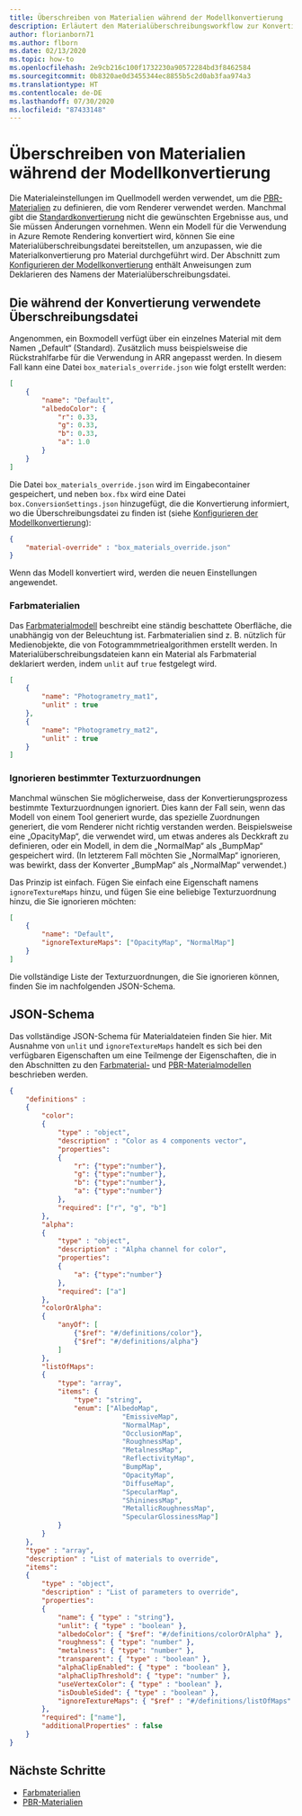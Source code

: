```yaml
---
title: Überschreiben von Materialien während der Modellkonvertierung
description: Erläutert den Materialüberschreibungsworkflow zur Konvertierungszeit.
author: florianborn71
ms.author: flborn
ms.date: 02/13/2020
ms.topic: how-to
ms.openlocfilehash: 2e9cb216c100f1732230a90572284bd3f8462584
ms.sourcegitcommit: 0b8320ae0d3455344ec8855b5c2d0ab3faa974a3
ms.translationtype: HT
ms.contentlocale: de-DE
ms.lasthandoff: 07/30/2020
ms.locfileid: "87433148"
---
```

# <a name="override-materials-during-model-conversion"></a>Überschreiben von Materialien während der Modellkonvertierung

Die Materialeinstellungen im Quellmodell werden verwendet, um die [PBR-Materialien](../../overview/features/pbr-materials.md) zu definieren, die vom Renderer verwendet werden.
Manchmal gibt die [Standardkonvertierung](../../reference/material-mapping.md) nicht die gewünschten Ergebnisse aus, und Sie müssen Änderungen vornehmen.
Wenn ein Modell für die Verwendung in Azure Remote Rendering konvertiert wird, können Sie eine Materialüberschreibungsdatei bereitstellen, um anzupassen, wie die Materialkonvertierung pro Material durchgeführt wird.
Der Abschnitt zum [Konfigurieren der Modellkonvertierung](configure-model-conversion.md) enthält Anweisungen zum Deklarieren des Namens der Materialüberschreibungsdatei.

## <a name="the-override-file-used-during-conversion"></a>Die während der Konvertierung verwendete Überschreibungsdatei

Angenommen, ein Boxmodell verfügt über ein einzelnes Material mit dem Namen „Default“ (Standard).
Zusätzlich muss beispielsweise die Rückstrahlfarbe für die Verwendung in ARR angepasst werden.
In diesem Fall kann eine Datei `box_materials_override.json` wie folgt erstellt werden:

```json
[
    {
        "name": "Default",
        "albedoColor": {
            "r": 0.33,
            "g": 0.33,
            "b": 0.33,
            "a": 1.0
        }
    }
]
```

Die Datei `box_materials_override.json` wird im Eingabecontainer gespeichert, und neben `box.fbx` wird eine Datei `box.ConversionSettings.json` hinzugefügt, die die Konvertierung informiert, wo die Überschreibungsdatei zu finden ist (siehe [Konfigurieren der Modellkonvertierung](configure-model-conversion.md)):

```json
{
    "material-override" : "box_materials_override.json"
}
```

Wenn das Modell konvertiert wird, werden die neuen Einstellungen angewendet.

### <a name="color-materials"></a>Farbmaterialien

Das [Farbmaterialmodell](../../overview/features/color-materials.md) beschreibt eine ständig beschattete Oberfläche, die unabhängig von der Beleuchtung ist.
Farbmaterialien sind z. B. nützlich für Medienobjekte, die von Fotogrammmetriealgorithmen erstellt werden.
In Materialüberschreibungsdateien kann ein Material als Farbmaterial deklariert werden, indem `unlit` auf `true` festgelegt wird.

```json
[
    {
        "name": "Photogrametry_mat1",
        "unlit" : true
    },
    {
        "name": "Photogrametry_mat2",
        "unlit" : true
    }
]
```

### <a name="ignore-specific-texture-maps"></a>Ignorieren bestimmter Texturzuordnungen

Manchmal wünschen Sie möglicherweise, dass der Konvertierungsprozess bestimmte Texturzuordnungen ignoriert. Dies kann der Fall sein, wenn das Modell von einem Tool generiert wurde, das spezielle Zuordnungen generiert, die vom Renderer nicht richtig verstanden werden. Beispielsweise eine „OpacityMap“, die verwendet wird, um etwas anderes als Deckkraft zu definieren, oder ein Modell, in dem die „NormalMap“ als „BumpMap“ gespeichert wird. (In letzterem Fall möchten Sie „NormalMap“ ignorieren, was bewirkt, dass der Konverter „BumpMap“ als „NormalMap“ verwendet.)

Das Prinzip ist einfach. Fügen Sie einfach eine Eigenschaft namens `ignoreTextureMaps` hinzu, und fügen Sie eine beliebige Texturzuordnung hinzu, die Sie ignorieren möchten:

```json
[
    {
        "name": "Default",
        "ignoreTextureMaps": ["OpacityMap", "NormalMap"]
    }
]
```

Die vollständige Liste der Texturzuordnungen, die Sie ignorieren können, finden Sie im nachfolgenden JSON-Schema.

## <a name="json-schema"></a>JSON-Schema

Das vollständige JSON-Schema für Materialdateien finden Sie hier. Mit Ausnahme von `unlit` und `ignoreTextureMaps` handelt es sich bei den verfügbaren Eigenschaften um eine Teilmenge der Eigenschaften, die in den Abschnitten zu den [Farbmaterial-](../../overview/features/color-materials.md) und [PBR-Materialmodellen](../../overview/features/pbr-materials.md) beschrieben werden.

```json
{
    "definitions" :
    {
        "color":
        {
            "type" : "object",
            "description" : "Color as 4 components vector",
            "properties":
            {
                "r": {"type":"number"},
                "g": {"type":"number"},
                "b": {"type":"number"},
                "a": {"type":"number"}
            },
            "required": ["r", "g", "b"]
        },
        "alpha":
        {
            "type" : "object",
            "description" : "Alpha channel for color",
            "properties":
            {
                "a": {"type":"number"}
            },
            "required": ["a"]
        },
        "colorOrAlpha":
        {
            "anyOf": [
                {"$ref": "#/definitions/color"},
                {"$ref": "#/definitions/alpha"}
            ]
        },
        "listOfMaps":
        {
            "type": "array",
            "items": {
                "type": "string",
                "enum": ["AlbedoMap",
                            "EmissiveMap",
                            "NormalMap",
                            "OcclusionMap",
                            "RoughnessMap",
                            "MetalnessMap",
                            "ReflectivityMap",
                            "BumpMap",
                            "OpacityMap",
                            "DiffuseMap",
                            "SpecularMap",
                            "ShininessMap",
                            "MetallicRoughnessMap",
                            "SpecularGlossinessMap"]
            }
        }
    },
    "type" : "array",
    "description" : "List of materials to override",
    "items":
    {
        "type" : "object",
        "description" : "List of parameters to override",
        "properties":
        {
            "name": { "type" : "string"},
            "unlit": { "type" : "boolean" },
            "albedoColor": { "$ref": "#/definitions/colorOrAlpha" },
            "roughness": { "type": "number" },
            "metalness": { "type": "number" },
            "transparent": { "type" : "boolean" },
            "alphaClipEnabled": { "type" : "boolean" },
            "alphaClipThreshold": { "type": "number" },
            "useVertexColor": { "type" : "boolean" },
            "isDoubleSided": { "type" : "boolean" },
            "ignoreTextureMaps": { "$ref" : "#/definitions/listOfMaps" }
        },
        "required": ["name"],
        "additionalProperties" : false
    }
}
```

## <a name="next-steps"></a>Nächste Schritte

* [Farbmaterialien](../../overview/features/color-materials.md)
* [PBR-Materialien](../../overview/features/pbr-materials.md)